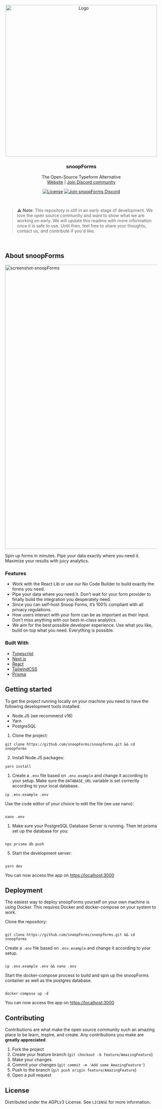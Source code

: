 <p align="center">
<a href="https://github.com/snoopForms/snoopforms">
    <img src="https://user-images.githubusercontent.com/72809645/172191504-808da997-025b-4b1f-90c0-b8ef658af2dd.svg" alt="Logo" width="500">
  </a>
  <h3 align="center">snoopForms</h3>

  <p align="center">
    The Open-Source Typeform Alternative
    <br />
    <a href="https://snoopforms.com/">Website</a>  |  <a href="https://discord.gg/3YFcABF2Ts">Join Discord community</a>
  </p>
</p>

<p align="center">
<a href="https://github.com/snoopForms/snoopforms/blob/main/LICENSE"><img src="https://img.shields.io/badge/license-AGPLv3-purple" alt="License"></a> <a href="https://discord.gg/3YFcABF2Ts"><img src="https://img.shields.io/badge/Discord-SnoopForms-%234A154B" alt="Join snoopForms Discord"></a>
</p>

<br/>

> :warning: **Note**: This repository is still in an early stage of development. We love the open source community and want to show what we are working on early. We will update this readme with more information once it is safe to use. Until then, feel free to share your thoughts, contact us, and contribute if you'd like.

<br/>

## About snoopForms

<img width="937" alt="screenshot-snoopForms" src="https://user-images.githubusercontent.com/675065/172094334-b5ca09d0-2058-42e3-9b05-75c79c098d06.svg">

Spin up forms in minutes. Pipe your data exactly where you need it. Maximize your results with juicy analytics.

### Features

- Work with the React Lib or use our No Code Builder to build exactly the forms you need.
- Pipe your data where you need it. Don’t wait for your form provider to finally build the integration you desperately need.
- Since you can self-host Snoop Forms, it’s 100% compliant with all privacy regulations.
- How users interact with your form can be as important as their input. Don’t miss anything with our best-in-class analytics.
- We aim for the best possible developer experience. Use what you like, build on top what you need. Everything is possible.

### Built With

- [Typescript](https://www.typescriptlang.org/)
- [Next.js](https://nextjs.org/)
- [React](https://reactjs.org/)
- [TailwindCSS](https://tailwindcss.com/)
- [Prisma](https://prisma.io/)

## Getting started

To get the project running locally on your machine you need to have the following development tools installed:

- Node.JS (we recommend v16)
- Yarn
- PostgreSQL

1. Clone the project:

```
git clone https://github.com/snoopForms/snoopforms.git && cd snoopforms
```

2. Install Node.JS packages:

```
yarn install
```

1. Create a `.env` file based on `.env.example` and change it according to your setup. Make sure the `DATABASE_URL` variable is set correctly according to your local database.

```
cp .env.example .env
```

Use the code editor of your choice to edit the file (we use nano):

```

nano .env

```

1. Make sure your PostgreSQL Database Server is running. Then let prisma set up the database for you:

```

npx prisma db push

```

5. Start the development server:

```

yarn dev

```

You can now access the app on [https://localhost:3000](https://localhost:3000)

## Deployment

The easiest way to deploy snoopForms yourself on your own machine is using Docker. This requires Docker and docker-compose on your system to work.

Clone the repository:

```

git clone https://github.com/snoopForms/snoopforms.git && cd snoopforms

```

Create a `.env` file based on `.env.example` and change it according to your setup.

```

cp .env.example .env && nano .env

```

Start the docker-compose process to build and spin up the snoopForms container as well as the postgres database.

```

docker-compose up -d

```

You can now access the app on [https://localhost:3000](https://localhost:3000)

## Contributing

Contributions are what make the open source community such an amazing place to be learn, inspire, and create. Any contributions you make are **greatly appreciated**.

1. Fork the project
2. Create your feature branch (`git checkout -b feature/AmazingFeature`)
3. Make your changes
4. Commit your changes (`git commit -m 'Add some AmazingFeature'`)
5. Push to the branch (`git push origin feature/AmazingFeature`)
6. Open a pull request

## License

Distributed under the AGPLv3 License. See `LICENSE` for more information.
